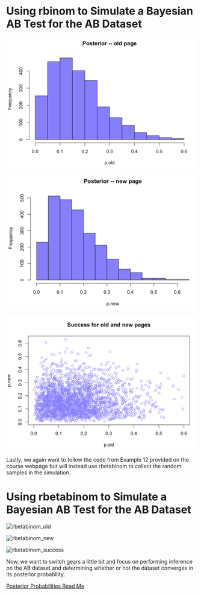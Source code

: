 # Using rbinom to Simulate a Bayesian AB Test for the AB Dataset

![rbinom_old](https://github.com/EvaGostiuk/MAT4376-project-2-team-3/blob/master/AB_DataSet/images/rbinom_old.png?raw=true)

![rbinom_new](https://github.com/EvaGostiuk/MAT4376-project-2-team-3/blob/master/AB_DataSet/images/rbinom_new.png?raw=true)

![rbinom_success](https://github.com/EvaGostiuk/MAT4376-project-2-team-3/blob/master/AB_DataSet/images/rbinom_success.png?raw=true)



Lastly, we again want to follow the code from Example 12 provided on the course webpage but will instead use rbetabinom to collect the random samples in the simulation. 

# Using rbetabinom to Simulate a Bayesian AB Test for the AB Dataset

![rbetabinom_old](https://github.com/EvaGostiuk/MAT4376-project-2-team-3/blob/master/AB_DataSet/images/rbetabinom_old.png?raw=true)

![rbetabinom_new](https://github.com/EvaGostiuk/MAT4376-project-2-team-3/blob/master/AB_DataSet/images/rbetabinom_new.png?raw=true)

![rbetabinom_success](https://github.com/EvaGostiuk/MAT4376-project-2-team-3/blob/master/AB_DataSet/images/rbetabinom_success.png?raw=true)



Now, we want to switch gears a little bit and focus on performing inference on the AB dataset and determining whether or not the dataset converges in its posterior probability. 

[Posterior Probabilities Read Me](https://github.com/EvaGostiuk/MAT4376-project-2-team-3/blob/master/AB_DataSet/task_3/README.md)
